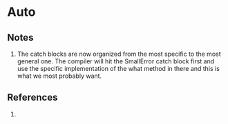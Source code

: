 # Auto

## Notes
1. The catch blocks are now organized from the most specific to the most general one. The compiler will hit the SmallError catch block first and use the specific implementation of the what method in there and this is what we most probably want.


## References

1. 

